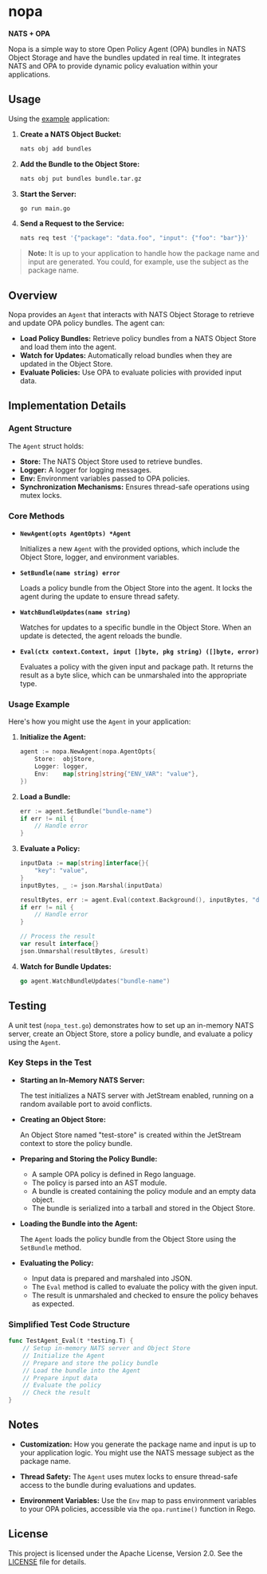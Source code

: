 # nopa

**NATS + OPA**

Nopa is a simple way to store Open Policy Agent (OPA) bundles in NATS Object Storage and have the bundles updated in real time. It integrates NATS and OPA to provide dynamic policy evaluation within your applications.

## Usage

Using the [example](example/main.go) application:

1. **Create a NATS Object Bucket:**

   ```bash
   nats obj add bundles
   ```

2. **Add the Bundle to the Object Store:**

   ```bash
   nats obj put bundles bundle.tar.gz
   ```

3. **Start the Server:**

   ```bash
   go run main.go
   ```

4. **Send a Request to the Service:**

   ```bash
   nats req test '{"package": "data.foo", "input": {"foo": "bar"}}'
   ```

> **Note:** It is up to your application to handle how the package name and input are generated. You could, for example, use the subject as the package name.

## Overview

Nopa provides an `Agent` that interacts with NATS Object Storage to retrieve and update OPA policy bundles. The agent can:

- **Load Policy Bundles:** Retrieve policy bundles from a NATS Object Store and load them into the agent.
- **Watch for Updates:** Automatically reload bundles when they are updated in the Object Store.
- **Evaluate Policies:** Use OPA to evaluate policies with provided input data.

## Implementation Details

### Agent Structure

The `Agent` struct holds:

- **Store:** The NATS Object Store used to retrieve bundles.
- **Logger:** A logger for logging messages.
- **Env:** Environment variables passed to OPA policies.
- **Synchronization Mechanisms:** Ensures thread-safe operations using mutex locks.

### Core Methods

- **`NewAgent(opts AgentOpts) *Agent`**

  Initializes a new `Agent` with the provided options, which include the Object Store, logger, and environment variables.

- **`SetBundle(name string) error`**

  Loads a policy bundle from the Object Store into the agent. It locks the agent during the update to ensure thread safety.

- **`WatchBundleUpdates(name string)`**

  Watches for updates to a specific bundle in the Object Store. When an update is detected, the agent reloads the bundle.

- **`Eval(ctx context.Context, input []byte, pkg string) ([]byte, error)`**

  Evaluates a policy with the given input and package path. It returns the result as a byte slice, which can be unmarshaled into the appropriate type.

### Usage Example

Here's how you might use the `Agent` in your application:

1. **Initialize the Agent:**

   ```go
   agent := nopa.NewAgent(nopa.AgentOpts{
       Store:  objStore,
       Logger: logger,
       Env:    map[string]string{"ENV_VAR": "value"},
   })
   ```

2. **Load a Bundle:**

   ```go
   err := agent.SetBundle("bundle-name")
   if err != nil {
       // Handle error
   }
   ```

3. **Evaluate a Policy:**

   ```go
   inputData := map[string]interface{}{
       "key": "value",
   }
   inputBytes, _ := json.Marshal(inputData)

   resultBytes, err := agent.Eval(context.Background(), inputBytes, "data.package.policy")
   if err != nil {
       // Handle error
   }

   // Process the result
   var result interface{}
   json.Unmarshal(resultBytes, &result)
   ```

4. **Watch for Bundle Updates:**

   ```go
   go agent.WatchBundleUpdates("bundle-name")
   ```

## Testing

A unit test (`nopa_test.go`) demonstrates how to set up an in-memory NATS server, create an Object Store, store a policy bundle, and evaluate a policy using the `Agent`.

### Key Steps in the Test

- **Starting an In-Memory NATS Server:**

  The test initializes a NATS server with JetStream enabled, running on a random available port to avoid conflicts.

- **Creating an Object Store:**

  An Object Store named "test-store" is created within the JetStream context to store the policy bundle.

- **Preparing and Storing the Policy Bundle:**

  - A sample OPA policy is defined in Rego language.
  - The policy is parsed into an AST module.
  - A bundle is created containing the policy module and an empty data object.
  - The bundle is serialized into a tarball and stored in the Object Store.

- **Loading the Bundle into the Agent:**

  The `Agent` loads the policy bundle from the Object Store using the `SetBundle` method.

- **Evaluating the Policy:**

  - Input data is prepared and marshaled into JSON.
  - The `Eval` method is called to evaluate the policy with the given input.
  - The result is unmarshaled and checked to ensure the policy behaves as expected.

### Simplified Test Code Structure

```go
func TestAgent_Eval(t *testing.T) {
    // Setup in-memory NATS server and Object Store
    // Initialize the Agent
    // Prepare and store the policy bundle
    // Load the bundle into the Agent
    // Prepare input data
    // Evaluate the policy
    // Check the result
}
```

## Notes

- **Customization:** How you generate the package name and input is up to your application logic. You might use the NATS message subject as the package name.

- **Thread Safety:** The `Agent` uses mutex locks to ensure thread-safe access to the bundle during evaluations and updates.

- **Environment Variables:** Use the `Env` map to pass environment variables to your OPA policies, accessible via the `opa.runtime()` function in Rego.

## License

This project is licensed under the Apache License, Version 2.0. See the [LICENSE](LICENSE) file for details.
